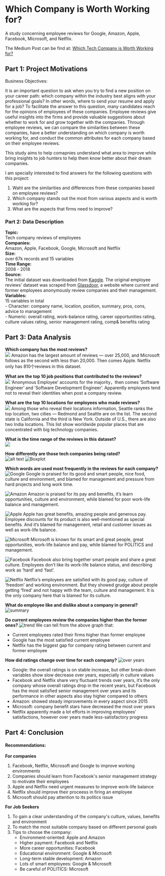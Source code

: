 # Which Company is Worth Working for?

A study concerning employee reviews for Google, Amazon, Apple, Facebook, Microsoft, and Netflix. 

The Medium Post can be find at: [Which Tech Company is Worth Working for?](https://medium.com/@ls3583/which-tech-company-is-worth-working-for-c21c10f6f1f1)


## Part 1: Project Motivations

Business Objectives:     

It is an important question to ask when you try to find a new position on your career path: which company within the industry best aligns with your professional goals? In other words, where to send your resume and apply for a job? To facilitate the answer to this question, many candidates reach for the opinions of employees of these companies. Employee reviews give useful insights into the firms and provide valuable suggestions about whether to work for and grow together with the companies. Through employee reviews, we can compare the similarities between these companies, have a better understanding on which company is worth working for, and conduct the common attributes for each company based on their employee reviews.  

This study aims to help comapnies understand what area to improve while bring insights to job hunters to help them know better about their dream companies. 

I am specially interested to find answers for the following questions with this project: 

1. Waht are the similarities and differences from these companies based on employee reviews?  
2. Which company stands out the most from various aspects and is worth working for?  
3. What are the aspects that firms need to improve?  

### Part 2: Data Description  

**Topic:**  
	Tech company reviews of employees  
**Companies:**  
	Amazon, Apple, Facebook, Google, Microsoft and Netflix  
**Size:**  
	over 67k records and 15 variables        
**Time Range:**     
	2008 - 2018        
**Source:**   
	The initial dataset was downloaded from [Kaggle](www.kaggle.com). The original employee reviews’ dataset was scraped from [Glassdoor](www.glassdoor.com), a website where current and former employees anonymously review companies and their management.    
**Variables:**   
	15 variables in total   
	- Character: company name, location, position, summary, pros, cons, advice to management   
	- Numeric: overall rating, work-balance rating, career opportunities rating, culture values rating, senior management rating, comp& benefits rating


## Part 3: Data Analysis  

**Which company has the most reviews?**  
![](https://github.com/lisu1222/which-company-worth-working-for/blob/master/images/count_reviews.png)
Amazon has the largest amount of reviews — over 25,000, and Microsoft follows as the second with less than 20,000. Then comes Apple. Netflix only has 810个reviews in this dataset.

**What are the top 10 job positions that contributed to the reviews?**  
![](https://github.com/lisu1222/which-company-worth-working-for/blob/master/images/positions.png)
‘Anonymous Employee’ accounts for the majority，then comes ‘Software Engineer’ and ‘Software Development Engineer’. Apparently employees tend not to reveal their identities when post a company review.

**What are the top 10 locations for employees who made reviews?**  
![](https://github.com/lisu1222/which-company-worth-working-for/blob/master/images/locations.png)
Among those who reveal their locations information, Seattle ranks the top location, two cities — Redmond and Seattle are on the list. The second state is California and the third is New York. Outside of U.S., there are also two India locations. This list show worldwide popular places that are concentrated with big technology companies.

**What is the time range of the reviews in this dataset?**  
![](https://github.com/lisu1222/which-company-worth-working-for/blob/master/images/time_range.png)


**How differently are those tech companies being rated?**  
![alt text](https://github.com/lisu1222/which-company-worth-working-for/blob/master/images/cons_pros.png)
![Boxplot](https://github.com/lisu1222/which-company-worth-working-for/blob/master/images/boxplots.png)

**Which words are used most frequently in the reviews for each company?**
![Google](https://github.com/lisu1222/which-company-worth-working-for/blob/master/images/google.png)
Google is praised for its good and smart people, nice food, culture and environment, and blamed for management and pressure from hard projects and long work time.

![Amazon](https://github.com/lisu1222/which-company-worth-working-for/blob/master/images/amazon.png)
Amazon is praised for its pay and benefits, it’s learn opportunities, culture and environment, while blamed for poor work-life balance and management.

![Apple](https://github.com/lisu1222/which-company-worth-working-for/blob/master/images/apple.png)
Apple has great benefits, amazing people and generous pay. Employee discounts for its product is also well-mentioned as special benefits. And it’s blamed for management, retail and customer issues as well as work-life balance.

![Microsoft](https://github.com/lisu1222/which-company-worth-working-for/blob/master/images/microsoft.png)
Microsoft is known for its smart and great people, great opportunities, work-life balance and pay, while blamed for POLITICS and management.

![Facebook](https://github.com/lisu1222/which-company-worth-working-for/blob/master/images/facebook.png)
Facebook also bring together smart people and share a great culture. Employees don’t like its work-life balance status, and describing work as ‘hard’ and ‘fast’.

![Netflix](https://github.com/lisu1222/which-company-worth-working-for/blob/master/images/netfliix.png)
Netflix’s employees are satisfied with its good pay, culture of ‘freedom’ and working environment. But they showed grudge about people getting ‘fired’ and not happy with the team, culture and management. It is the only company here that is blamed for its culture.


**What do employee like and dislike about a company in general?**
![summary](https://github.com/lisu1222/which-company-worth-working-for/blob/master/images/summary.png)

**Do current employees review the companies higher than the former ones?**
![trend](https://github.com/lisu1222/which-company-worth-working-for/blob/master/images/trend_status.png)
We can tell from the above graph that:
- Current employees rated their firms higher than former employee
- Google has the most satisfied current employee
- Netflix has the biggest gap for company rating between current and former employee

**How did ratings change over time for each company?**
![over years](https://github.com/lisu1222/which-company-worth-working-for/blob/master/images/over_years.png)

 - Google: the overall ratings is on stable increase, but other break-down variables show slow decrease over years, especially in culture values
 - Facebook and Netflix share very fluctuant trends over years, it’s the only company whose overall ratings drop in the recent years, but Facebook has the most satisfied senior management over years and its performance in other aspects also stay higher compared to others
 - Amazon: showed steady improvements in every aspect since 2015
 - Microsoft: company benefit stars have decreased the most over years
 - Netflix apparently made a lot efforts in improving employees’ satisfactions, however over years made less-satisfactory progress


## Part 4: Conclusion

#### Recommendations:

**For companies**

1. Facebook, Netflix, Microsoft and Google to improve working environments
2. Companies should learn from Facebook's senior management strategy to motivate their employees
3. Apple and Netflix need urgent measures to improve work-life balance
4. Netflix should improve their proceess in firing an employee  
5. Microsoft should pay attention to its politics issue

**For Job Seekers**

1. To gain a clear understanding of the company's culture, values, benefits and environment
2. To match the most suitable company based on different personal goals
3. Tips to choose the company:
	- Environment-oriented: Apple and Amazon
	- Higher payment: Facebook and Netflix
	- More career opportunities: Facebook
	- Educational environment: Google & Microsoft
	- Long-term stable development: Amazon
	- Lots of smart employees: Google & Microsoft
	- Be careful of POLITICS: Microsoft


